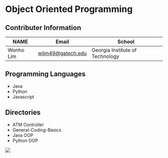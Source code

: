 # Object Oriented Programming 

## Contributer Information
<!-- Tables -->
| NAME      | Email                |School                           |
| --------- | -------------------- |---------------------------------|
| Wonho Lim | wlim49@gatech.edu    | Georgia Institute of Technology |

## Programming Languages
* Java 
* Python 
* Javascript

## Directories
* ATM Controller
* General-Coding-Basics
* Java OOP
* Python OOP

![](https://www.itprotoday.com/sites/itprotoday.com/files/programming.jpg)
